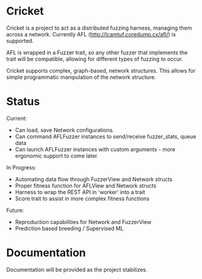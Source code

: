 # Cricket
Cricket is a project to act as a distributed fuzzing harness, managing them
across a network. Currently AFL (http://lcamtuf.coredump.cx/afl/) is supported.

AFL is wrapped in a Fuzzer trait, so any other fuzzer that implements the trait
will be compatible, allowing for different types of fuzzing to occur.

Cricket supports complex, graph-based, network structures. This allows for
simple programmatic manipulation of the network structure.

# Status
Current:
* Can load, save Network configurations.
* Can command AFLFuzzer instances to send/receive fuzzer_stats, queue data
* Can launch AFLFuzzer instances with custom arguments - more ergonomic support
  to come later.

In Progress:
* Automating data flow through FuzzerView and Network structs
* Proper fitness function for AFLView and Network structs
* Harness to wrap the REST API in 'worker' into a trait
* Score trait to assist in more complex fitness functions

Future:
* Reproduction capabilities for Network and FuzzerView
* Prediction based breeding / Supervised ML

# Documentation

Documentation will be provided as the project stabilizes.
